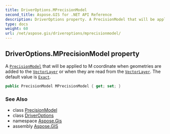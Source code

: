 ```yaml
---
title: DriverOptions.MPrecisionModel
second_title: Aspose.GIS for .NET API Reference
description: DriverOptions property. A PrecisionModel that will be applied to M coordinate when geometries are added to the VectorLayer or when they are read from the VectorLayer. The default value is Exact.
type: docs
weight: 60
url: /net/aspose.gis/driveroptions/mprecisionmodel/
---
```

## DriverOptions.MPrecisionModel property

A [`PrecisionModel`](../../precisionmodel/) that will be applied to M coordinate when geometries are added to the [`VectorLayer`](../../vectorlayer/) or when they are read from the [`VectorLayer`](../../vectorlayer/). The default value is [`Exact`](../../precisionmodel/exact/).

```csharp
public PrecisionModel MPrecisionModel { get; set; }
```

### See Also

* class [PrecisionModel](../../precisionmodel/)
* class [DriverOptions](../)
* namespace [Aspose.Gis](../../driveroptions/)
* assembly [Aspose.GIS](../../../)


